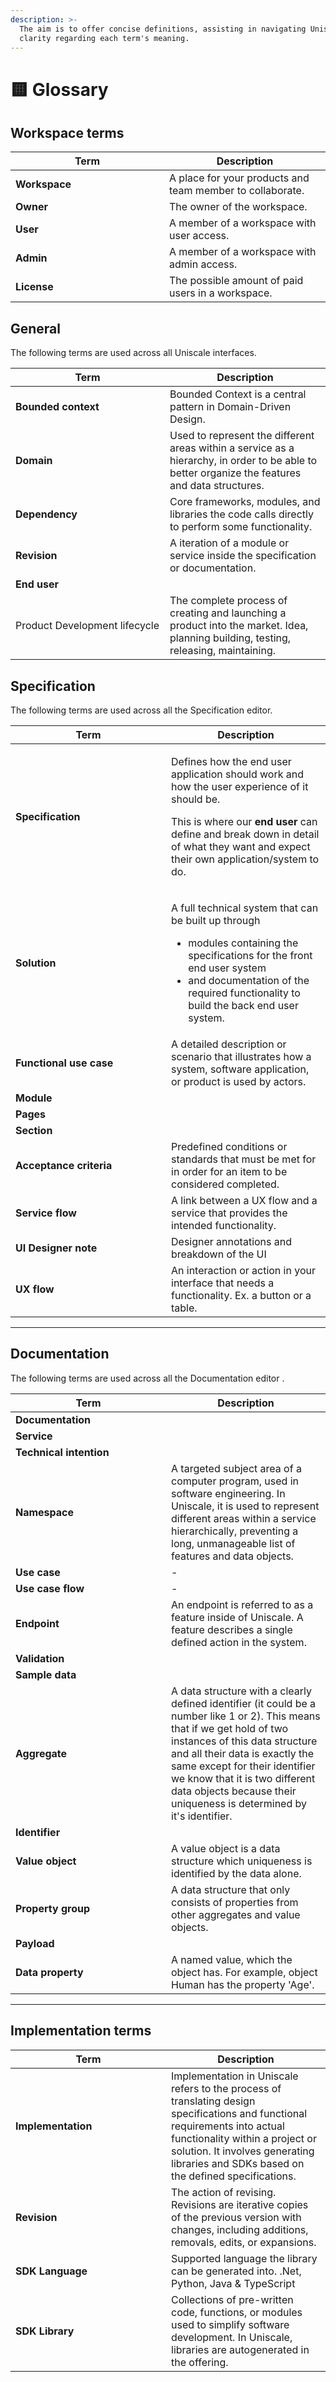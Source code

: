 ```yaml
---
description: >-
  The aim is to offer concise definitions, assisting in navigating Uniscale with
  clarity regarding each term's meaning.
---
```


# 🟨 Glossary

## Workspace terms <a href="#project-terms" id="project-terms"></a>

<table><thead><tr><th width="230">Term</th><th>Description</th></tr></thead><tbody><tr><td><strong>Workspace</strong></td><td>A place for your products and team member to collaborate.</td></tr><tr><td><strong>Owner</strong></td><td>The owner of the workspace.</td></tr><tr><td><strong>User</strong></td><td>A member of a workspace with user access.</td></tr><tr><td><strong>Admin</strong></td><td>A member of a workspace with admin access.</td></tr><tr><td><strong>License</strong></td><td>The possible amount of paid users in a workspace.</td></tr></tbody></table>

## General  <a href="#project-terms" id="project-terms"></a>

The following terms are used across all Uniscale interfaces.

<table><thead><tr><th width="231">Term</th><th>Description</th></tr></thead><tbody><tr><td><strong>Bounded context</strong></td><td>Bounded Context is a central pattern in Domain-Driven Design.</td></tr><tr><td><strong>Domain</strong></td><td>Used to represent the different areas within a service as a hierarchy, in order to be able to better organize the features and data structures.</td></tr><tr><td><strong>Dependency</strong></td><td>Core frameworks, modules, and libraries the code calls directly to perform some functionality.</td></tr><tr><td><strong>Revision</strong></td><td>A iteration of a module or service inside the specification or documentation.</td></tr><tr><td><strong>End user</strong></td><td></td></tr><tr><td>Product Development lifecycle</td><td>The complete process of creating and launching a product into the market. Idea, planning building, testing, releasing, maintaining.</td></tr></tbody></table>



## Specification  <a href="#project-terms" id="project-terms"></a>

The following terms are used across all the Specification editor.

<table><thead><tr><th width="233">Term</th><th>Description</th></tr></thead><tbody><tr><td><strong>Specification</strong></td><td><p>Defines how the end user application should work and how the user experience of it should be. </p><p></p><p>This is where our <strong>end user</strong> can define and break down in detail of what they want and expect their own application/system to do. </p></td></tr><tr><td><strong>Solution</strong></td><td><p>A full technical system that can be built up through</p><ul><li> modules containing the specifications for the front end user system</li><li> and documentation of the required functionality to build the back end user system.</li></ul></td></tr><tr><td><strong>Functional use case</strong></td><td>A detailed description or scenario that illustrates how a system, software application, or product is used by actors.</td></tr><tr><td><strong>Module</strong></td><td></td></tr><tr><td><strong>Pages</strong></td><td></td></tr><tr><td><strong>Section</strong></td><td></td></tr><tr><td><strong>Acceptance criteria</strong></td><td>Predefined conditions or standards that must be met for in order for an item to be considered completed. </td></tr><tr><td><strong>Service flow</strong></td><td>A link between a UX flow and a service that provides the intended functionality. </td></tr><tr><td><strong>UI Designer note</strong></td><td>Designer annotations and breakdown of the UI</td></tr><tr><td><strong>UX flow</strong></td><td>An interaction or action in your interface that needs a functionality. Ex.  a button or a table.</td></tr></tbody></table>



***

## Documentation <a href="#project-terms" id="project-terms"></a>

The following terms are used across all the Documentation editor .

<table><thead><tr><th width="233">Term</th><th>Description</th></tr></thead><tbody><tr><td><strong>Documentation</strong></td><td></td></tr><tr><td><strong>Service</strong></td><td></td></tr><tr><td><strong>Technical intention</strong></td><td></td></tr><tr><td><strong>Namespace</strong></td><td>A targeted subject area of a computer program, used in software engineering. In Uniscale, it is used to represent different areas within a service hierarchically, preventing a long, unmanageable list of features and data objects.</td></tr><tr><td><strong>Use case</strong></td><td>-</td></tr><tr><td><strong>Use case flow</strong></td><td>-</td></tr><tr><td><strong>Endpoint</strong></td><td>An endpoint is referred to as a feature inside of Uniscale. A feature describes a single defined action in the system.</td></tr><tr><td><strong>Validation</strong></td><td></td></tr><tr><td><strong>Sample data</strong></td><td></td></tr><tr><td><strong>Aggregate</strong></td><td>A data structure with a clearly defined identifier (it could be a number like 1 or 2). This means that if we get hold of two instances of this data structure and all their data is exactly the same except for their identifier we know that it is two different data objects because their uniqueness is determined by it's identifier.</td></tr><tr><td><strong>Identifier</strong></td><td></td></tr><tr><td><strong>Value object</strong></td><td>A value object is a data structure which uniqueness is identified by the data alone.</td></tr><tr><td><strong>Property group</strong></td><td>A data structure that only consists of properties from other aggregates and value objects.</td></tr><tr><td><strong>Payload</strong></td><td></td></tr><tr><td><strong>Data property</strong></td><td>A named value, which the object has. For example, object Human has the property 'Age'.</td></tr></tbody></table>

***

## Implementation terms

<table data-header-hidden><thead><tr><th width="233">Term</th><th>Description</th></tr></thead><tbody><tr><td><strong>Implementation</strong></td><td>Implementation in Uniscale refers to the process of translating design specifications and functional requirements into actual functionality within a project or solution. It involves generating libraries and SDKs based on the defined specifications.</td></tr><tr><td><strong>Revision</strong></td><td>The action of revising. Revisions are iterative copies of the previous version with changes, including additions, removals, edits, or expansions.</td></tr><tr><td><strong>SDK Language</strong></td><td>Supported language the library can be generated into. .Net, Python, Java &#x26; TypeScript</td></tr><tr><td><strong>SDK Library</strong></td><td>Collections of pre-written code, functions, or modules used to simplify software development. In Uniscale, libraries are autogenerated in the offering.</td></tr></tbody></table>
